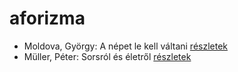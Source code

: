 # aforizma

- Moldova, György: A népet le kell váltani [részletek](_details/%7Bopf.creator%7D.md#id_1395)
- Müller, Péter: Sorsról és életről [részletek](_details/%7Bopf.creator%7D.md#id_114)